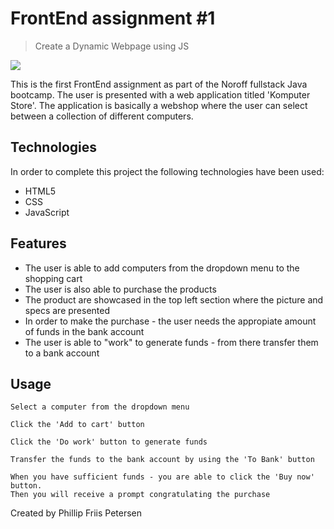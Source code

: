 # FrontEnd assignment #1
> Create a Dynamic Webpage using JS

![](https://gitlab.com/cloutphilled/javascript-assignment-1/-/blob/main/static/Images/1505511535290.gif)

This is the first FrontEnd assignment as part of the Noroff fullstack Java bootcamp.
The user is presented with a web application titled 'Komputer Store'.
The application is basically a webshop where the user can select between a collection of different computers.


## Technologies
In order to complete this project the following technologies have been used:
- HTML5
- CSS
- JavaScript

## Features
- The user is able to add computers from the dropdown menu to the shopping cart
- The user is also able to purchase the products
- The product are showcased in the top left section where the picture and specs are presented
- In order to make the purchase - the user needs the appropiate amount of funds in the bank account
- The user is able to "work" to generate funds - from there transfer them to a bank account

## Usage
```
Select a computer from the dropdown menu
```

```
Click the 'Add to cart' button
```

```
Click the 'Do work' button to generate funds
```

```
Transfer the funds to the bank account by using the 'To Bank' button
```

```
When you have sufficient funds - you are able to click the 'Buy now' button.
Then you will receive a prompt congratulating the purchase
```






Created by Phillip Friis Petersen
